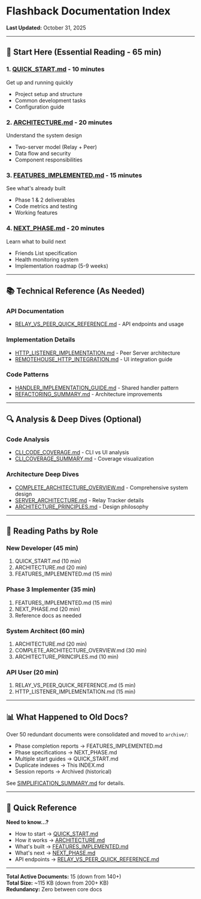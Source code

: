 # Flashback Documentation Index

**Last Updated:** October 31, 2025

---

## 🚀 Start Here (Essential Reading - 65 min)

### 1. [QUICK_START.md](QUICK_START.md) - 10 minutes
Get up and running quickly
- Project setup and structure
- Common development tasks
- Configuration guide

### 2. [ARCHITECTURE.md](ARCHITECTURE.md) - 20 minutes
Understand the system design
- Two-server model (Relay + Peer)
- Data flow and security
- Component responsibilities

### 3. [FEATURES_IMPLEMENTED.md](FEATURES_IMPLEMENTED.md) - 15 minutes
See what's already built
- Phase 1 & 2 deliverables
- Code metrics and testing
- Working features

### 4. [NEXT_PHASE.md](NEXT_PHASE.md) - 20 minutes
Learn what to build next
- Friends List specification
- Health monitoring system
- Implementation roadmap (5-9 weeks)

---

## 📚 Technical Reference (As Needed)

### API Documentation
- [RELAY_VS_PEER_QUICK_REFERENCE.md](RELAY_VS_PEER_QUICK_REFERENCE.md) - API endpoints and usage

### Implementation Details
- [HTTP_LISTENER_IMPLEMENTATION.md](HTTP_LISTENER_IMPLEMENTATION.md) - Peer Server architecture
- [REMOTEHOUSE_HTTP_INTEGRATION.md](REMOTEHOUSE_HTTP_INTEGRATION.md) - UI integration guide

### Code Patterns
- [HANDLER_IMPLEMENTATION_GUIDE.md](HANDLER_IMPLEMENTATION_GUIDE.md) - Shared handler pattern
- [REFACTORING_SUMMARY.md](REFACTORING_SUMMARY.md) - Architecture improvements

---

## 🔍 Analysis & Deep Dives (Optional)

### Code Analysis
- [CLI_CODE_COVERAGE.md](CLI_CODE_COVERAGE.md) - CLI vs UI analysis
- [CLI_COVERAGE_SUMMARY.md](CLI_COVERAGE_SUMMARY.md) - Coverage visualization

### Architecture Deep Dives
- [COMPLETE_ARCHITECTURE_OVERVIEW.md](COMPLETE_ARCHITECTURE_OVERVIEW.md) - Comprehensive system design
- [SERVER_ARCHITECTURE.md](SERVER_ARCHITECTURE.md) - Relay Tracker details
- [ARCHITECTURE_PRINCIPLES.md](ARCHITECTURE_PRINCIPLES.md) - Design philosophy

---

## 📖 Reading Paths by Role

### New Developer (45 min)
1. QUICK_START.md (10 min)
2. ARCHITECTURE.md (20 min)
3. FEATURES_IMPLEMENTED.md (15 min)

### Phase 3 Implementer (35 min)
1. FEATURES_IMPLEMENTED.md (15 min)
2. NEXT_PHASE.md (20 min)
3. Reference docs as needed

### System Architect (60 min)
1. ARCHITECTURE.md (20 min)
2. COMPLETE_ARCHITECTURE_OVERVIEW.md (30 min)
3. ARCHITECTURE_PRINCIPLES.md (10 min)

### API User (20 min)
1. RELAY_VS_PEER_QUICK_REFERENCE.md (5 min)
2. HTTP_LISTENER_IMPLEMENTATION.md (15 min)

---

## 📊 What Happened to Old Docs?

Over 50 redundant documents were consolidated and moved to `archive/`:
- Phase completion reports → FEATURES_IMPLEMENTED.md
- Phase specifications → NEXT_PHASE.md
- Multiple start guides → QUICK_START.md
- Duplicate indexes → This INDEX.md
- Session reports → Archived (historical)

See [SIMPLIFICATION_SUMMARY.md](SIMPLIFICATION_SUMMARY.md) for details.

---

## 🎯 Quick Reference

**Need to know...?**
- How to start → [QUICK_START.md](QUICK_START.md)
- How it works → [ARCHITECTURE.md](ARCHITECTURE.md)
- What's built → [FEATURES_IMPLEMENTED.md](FEATURES_IMPLEMENTED.md)
- What's next → [NEXT_PHASE.md](NEXT_PHASE.md)
- API endpoints → [RELAY_VS_PEER_QUICK_REFERENCE.md](RELAY_VS_PEER_QUICK_REFERENCE.md)

---

**Total Active Documents:** 15 (down from 140+)  
**Total Size:** ~115 KB (down from 200+ KB)  
**Redundancy:** Zero between core docs
